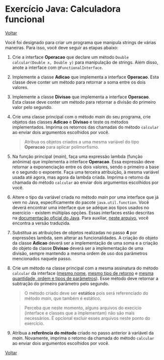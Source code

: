 # Exercício Java: Calculadora funcional

[Voltar](../../../README.md)

Você foi designado para criar um programa que manipula strings de várias maneiras. Para isso, você deve seguir as etapas abaixo:

1. Crie a interface **Operacao** que declare um método `Double calcular(Double x, Double y)` para manipulação de strings. Além disso, anote a interface com `@FunctionalInterface`.

2. Implemente a classe **Adicao** que implementa a interface **Operacao**. Esta classe deve conter um método para retornar a soma entre os dois valores.

3. Implemente a classe **Divisao** que implementa a interface **Operacao**. Esta classe deve conter um método para retornar a divisão do primeiro valor pelo segundo.

4. Crie uma classe principal com o método _main_ do seu programa, crie objetos das classes **Adicao** e **Divisao** e teste os métodos implementados. Imprima os retornos das chamadas do método `calcular` ao enviar dois argumentos escolhidos por você.

   > Atribua os objetos criados a uma mesma variável do tipo **Operacao** para aplicar polimorfismo.

5. Na função principal (_main_), faça uma expressão lambda (função anônima) que implementa a interface **Operacao**. Essa expressão deve retornar a exponenciação entre os dois valores, sendo o primeiro a base e o segundo o expoente. Faça uma terceira atribuição, à mesma variável usada até agora, mas agora da lambda criada. Imprima o retorno da chamada do método `calcular` ao enviar dois argumentos escolhidos por você.

6. Altere o tipo da variável criada no método _main_ por uma interface que já vem no Java, especificamente do pacote `java.util.function`. Você deverá encontrar uma interface que se adéque aos tipos usados no exercício - existem múltiplas opções. Essas interfaces estão descritas na [documentação oficial do Java](https://docs.oracle.com/javase/8/docs/api/java/util/function/package-summary.html). Para auxiliar, [neste arquivo](../../util/java.util.function.md), você encontra a versão traduzida.

7. Substitua as atribuições de objetos realizadas no passo **4** por expressões lambda, sem alterar as funcionalidades. A criação do objeto da classe **Adicao** deverá ser a implementação de uma soma e a criação do objeto da classe **Divisao** deverá ser a implementação de uma divisão, sempre mantendo a mesma ordem de uso dos parâmetros mencionados naquele passo.

8. Crie um método na classe principal com a mesma assinatura do método `calcular` da interface (<u>mesmo nome</u>, <u>mesmo tipo de retorno</u> e <u>mesma quantidade, ordem e tipos de parâmetros</u>). Esse método deve retornar a subtração do primeiro parâmetro pelo segundo.

   > O método criado deve ser **estático** pois será referenciado do método _main_, que também é estático.

   > Perceba que neste momento, alguns arquivos do execício (interface e classes que a implementam) não são mais necessários. É opcional excluir esses arquivos neste ponto do exercício.

9. Atribua a **referência do método** criado no passo anterior à variável da _main_. Novamente, imprima o retorno da chamada do método `calcular` ao enviar dois argumentos escolhidos por você.

[Voltar](../../../README.md)
